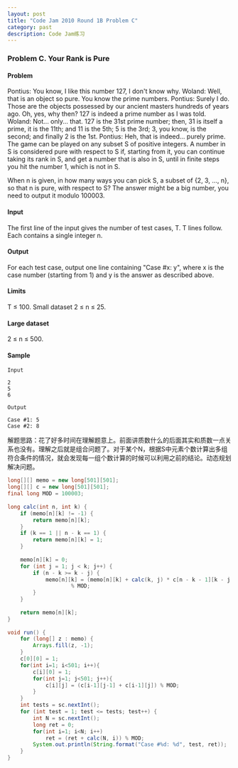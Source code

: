 ```yaml
---
layout: post
title: "Code Jam 2010 Round 1B Problem C"
category: past
description: Code Jam练习
---
```

### Problem C. Your Rank is Pure


#### Problem
Pontius: You know, I like this number 127, I don't know why.
Woland: Well, that is an object so pure. You know the prime numbers.
Pontius: Surely I do. Those are the objects possessed by our ancient masters hundreds of years ago. Oh, yes, why then? 127 is indeed a prime number as I was told.
Woland: Not... only... that. 127 is the 31st prime number; then, 31 is itself a prime, it is the 11th; and 11 is the 5th; 5 is the 3rd; 3, you know, is the second; and finally 2 is the 1st.
Pontius: Heh, that is indeed... purely prime.
The game can be played on any subset S of positive integers. A number in S is considered pure with respect to S if, starting from it, you can continue taking its rank in S, and get a number that is also in S, until in finite steps you hit the number 1, which is not in S.

When n is given, in how many ways you can pick S, a subset of {2, 3, ..., n}, so that n is pure, with respect to S? The answer might be a big number, you need to output it modulo 100003.

#### Input
The first line of the input gives the number of test cases, T. T lines follow. Each contains a single integer n.

#### Output
For each test case, output one line containing "Case #x: y", where x is the case number (starting from 1) and y is the answer as described above.

#### Limits
T ≤ 100.
Small dataset
2 ≤ n ≤ 25.

#### Large dataset
2 ≤ n ≤ 500.

#### Sample
```
Input
 
2
5
6
 	
Output 

Case #1: 5
Case #2: 8
```

解题思路：花了好多时间在理解题意上。前面讲质数什么的后面其实和质数一点关系也没有。理解之后就是组合问题了。对于某个N，根据S中元素个数计算出多组符合条件的情况，就会发现每一组个数计算的时候可以利用之前的结论。动态规划解决问题。

```java
long[][] memo = new long[501][501];  
long[][] c = new long[501][501];  
final long MOD = 100003;  
  
long calc(int n, int k) {  
    if (memo[n][k] != -1) {  
        return memo[n][k];  
    }  
    if (k == 1 || n - k == 1) {  
        return memo[n][k] = 1;  
    }  
  
    memo[n][k] = 0;  
    for (int j = 1; j < k; j++) {  
        if (n - k >= k - j) {  
            memo[n][k] = (memo[n][k] + calc(k, j) * c[n - k - 1][k - j - 1])  
                    % MOD;  
        }  
    }  
  
    return memo[n][k];  
}  
  
void run() {  
    for (long[] z : memo) {  
        Arrays.fill(z, -1);  
    }  
    c[0][0] = 1;  
    for(int i=1; i<501; i++){  
        c[i][0] = 1;  
        for(int j=1; j<501; j++){  
            c[i][j] = (c[i-1][j-1] + c[i-1][j]) % MOD;  
        }  
    }  
    int tests = sc.nextInt();  
    for (int test = 1; test <= tests; test++) {  
        int N = sc.nextInt();  
        long ret = 0;  
        for(int i=1; i<N; i++)  
            ret = (ret + calc(N, i)) % MOD;  
        System.out.println(String.format("Case #%d: %d", test, ret));  
    }  
}  
```
